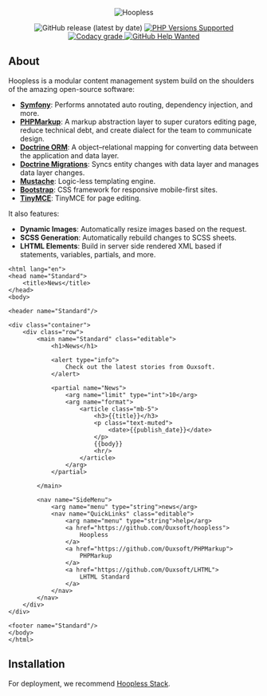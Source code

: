 <p align="center">
    <img src="https://raw.githubusercontent.com/Ouxsoft/Hoopless/master/assets/images/hoopless/logo.png" alt="Hoopless">
</p>

<p align="center">
    <img alt="GitHub release (latest by date)" src="https://img.shields.io/github/v/release/Ouxsoft/hoopless">
    <a href="#tada-php-support" title="PHP Versions Supported">
            <img alt="PHP Versions Supported" src="https://img.shields.io/badge/php-7.3%20to%208.0-777bb3.svg?logo=php&logoColor=white&labelColor=555555">
        </a>      
    <a href="https://app.codacy.com/gh/Ouxsoft/Hoopless?utm_source=github.com&utm_medium=referral&utm_content=Ouxsoft/Hoopless&utm_campaign=Badge_Grade_Dashboard">
        <img alt="Codacy grade" src="https://api.codacy.com/project/badge/Grade/af61c01e07894689b9be009591e6b3b1">
    </a>
    <a href="https://github.com/Ouxsoft/Hoopless/issues">
        <img alt="GitHub Help Wanted" src="https://img.shields.io/github/issues/ouxsoft/hoopless/help%20wanted.svg">
    </a>
</p>

## About

Hoopless is a modular content management system build on the shoulders of the amazing open-source software:
*  **[Symfony](https://symfony.com/doc/current/)**: Performs annotated auto routing, dependency injection, and more.
*  **[PHPMarkup](https://github.com/ouxsoft/PHPMarkup)**: A markup abstraction layer to super curators editing page, reduce technical debt, and create dialect for the team to communicate design. 
*  **[Doctrine ORM](https://www.doctrine-project.org/projects/doctrine-orm/en/2.9/index.html)**: A object–relational mapping for converting data between the application and data layer.
*  **[Doctrine Migrations](https://www.doctrine-project.org/projects/doctrine-migrations/en/3.0/index.html)**: Syncs entity changes with data layer and manages data layer changes.
*  **[Mustache](https://github.com/bobthecow/mustache.php/wiki)**: Logic-less templating engine. 
*  **[Bootstrap](https://getbootstrap.com/docs/5.0/getting-started/introduction/)**: CSS framework for responsive mobile-first sites.
*  **[TinyMCE](https://www.tiny.cloud/docs/)**: TinyMCE for page editing.

It also features:
*  **Dynamic Images**: Automatically resize images based on the request.
*  **SCSS Generation**: Automatically rebuild changes to SCSS sheets.
*  **LHTML Elements**: Build in server side rendered XML based if statements, variables, partials, and more.
```
<html lang="en">
<head name="Standard">
    <title>News</title>
</head>
<body>

<header name="Standard"/>

<div class="container">
    <div class="row">
        <main name="Standard" class="editable">
            <h1>News</h1>

            <alert type="info">
                Check out the latest stories from Ouxsoft.
            </alert>

            <partial name="News">
                <arg name="limit" type="int">10</arg>
                <arg name="format">
                    <article class="mb-5">
                        <h3>{{title}}</h3>
                        <p class="text-muted">
                            <date>{{publish_date}}</date>
                        </p>
                        {{body}}
                        <hr/>
                    </article>
                </arg>
            </partial>

        </main>

        <nav name="SideMenu">
            <arg name="menu" type="string">news</arg>
            <nav name="QuickLinks" class="editable">
                <arg name="menu" type="string">help</arg>
                <a href="https://github.com/Ouxsoft/hoopless">
                    Hoopless
                </a>
                <a href="https://github.com/Ouxsoft/PHPMarkup">
                    PHPMarkup
                </a>
                <a href="https://github.com/Ouxsoft/LHTML">
                    LHTML Standard
                </a>
            </nav>
        </nav>
    </div>
</div>

<footer name="Standard"/>
</body>
</html>

```

## Installation

For deployment, we recommend [Hoopless Stack](https://github.com/Ouxsoft/hoopless-stack).